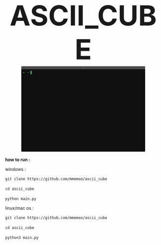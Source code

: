 <p align = center>
<b style="font-size: 90px;">ASCII_CUBE</b><br/>
<a href="https://github.com/mmemoo/ascii_cube"><img width="400" alt="ASCII_CUBE demo" src="ascii_cube.gif" /></a><br />
</p>

**how to run :**


  windows :
  
  ```
  git clone https://github.com/mmemoo/ascii_cube

  cd ascii_cube

  python main.py
  ```


  linux/mac os :

  ```
  git clone https://github.com/mmemoo/ascii_cube

  cd ascii_cube

  python3 main.py
  ```
